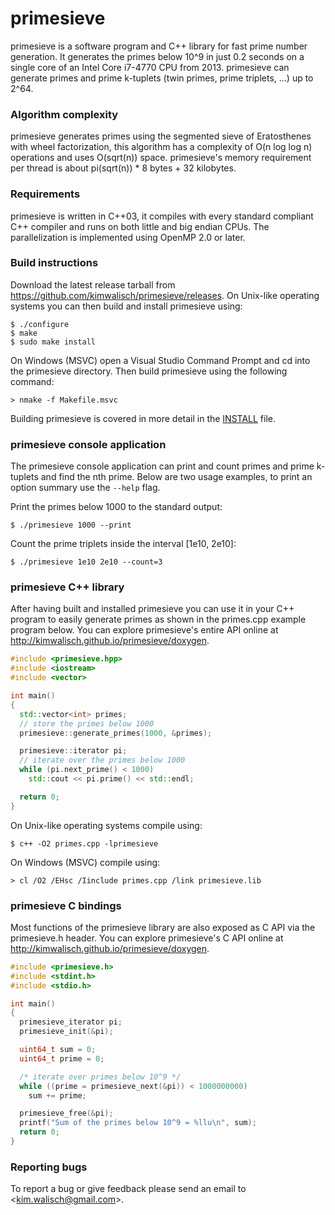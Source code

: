 primesieve
==========
primesieve is a software program and C++ library for fast prime number
generation. It generates the primes below 10^9 in just 0.2 seconds on
a single core of an Intel Core i7-4770 CPU from 2013. primesieve can
generate primes and prime k-tuplets (twin primes, prime triplets, ...)
up to 2^64.

### Algorithm complexity
primesieve generates primes using the segmented sieve of Eratosthenes
with wheel factorization, this algorithm has a complexity of
O(n log log n) operations and uses O(sqrt(n)) space. primesieve's
memory requirement per thread is about pi(sqrt(n)) * 8 bytes + 32
kilobytes.

### Requirements
primesieve is written in C++03, it compiles with every standard
compliant C++ compiler and runs on both little and big endian CPUs.
The parallelization is implemented using OpenMP 2.0 or later.

### Build instructions
Download the latest release tarball from
https://github.com/kimwalisch/primesieve/releases. On Unix-like
operating systems you can then build and install primesieve using:

```
$ ./configure
$ make
$ sudo make install
```

On Windows (MSVC) open a Visual Studio Command Prompt and cd into the
primesieve directory. Then build primesieve using the following command:

```
> nmake -f Makefile.msvc
```

Building primesieve is covered in more detail in the
[INSTALL](INSTALL) file.

### primesieve console application
The primesieve console application can print and count primes and
prime k-tuplets and find the nth prime. Below are two usage examples,
to print an option summary use the ```--help``` flag.

Print the primes below 1000 to the standard output:
```
$ ./primesieve 1000 --print
```

Count the prime triplets inside the interval [1e10, 2e10]:
```
$ ./primesieve 1e10 2e10 --count=3
```

### primesieve C++ library
After having built and installed primesieve you can use it in your C++
program to easily generate primes as shown in the primes.cpp example
program below. You can explore primesieve's entire API online at
http://kimwalisch.github.io/primesieve/doxygen.

```C++
#include <primesieve.hpp>
#include <iostream>
#include <vector>

int main()
{
  std::vector<int> primes;
  // store the primes below 1000
  primesieve::generate_primes(1000, &primes);

  primesieve::iterator pi;
  // iterate over the primes below 1000
  while (pi.next_prime() < 1000)
    std::cout << pi.prime() << std::endl;

  return 0;
}
```

On Unix-like operating systems compile using:
```
$ c++ -O2 primes.cpp -lprimesieve
```

On Windows (MSVC) compile using:
```
> cl /O2 /EHsc /Iinclude primes.cpp /link primesieve.lib
```

### primesieve C bindings
Most functions of the primesieve library are also exposed as C API
via the primesieve.h header. You can explore primesieve's C API online
at http://kimwalisch.github.io/primesieve/doxygen.

```C
#include <primesieve.h>
#include <stdint.h>
#include <stdio.h>

int main()
{
  primesieve_iterator pi;
  primesieve_init(&pi);

  uint64_t sum = 0;
  uint64_t prime = 0;

  /* iterate over primes below 10^9 */
  while ((prime = primesieve_next(&pi)) < 1000000000)
    sum += prime;

  primesieve_free(&pi);
  printf("Sum of the primes below 10^9 = %llu\n", sum);
  return 0;
}

```

### Reporting bugs
To report a bug or give feedback please send an email to
<<kim.walisch@gmail.com>>.
